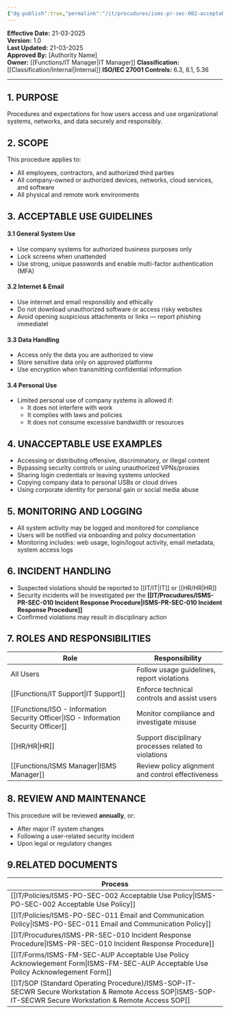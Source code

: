 ```yaml
---
{"dg-publish":true,"permalink":"/it/procudures/isms-pr-sec-002-acceptable-use-procedure/","noteIcon":"default"}
---
```


 
**Effective Date:** 21-03-2025  
**Version:** 1.0  
**Last Updated:** 21-03-2025  
**Approved By:** [Authority Name]  
**Owner:** [[Functions/IT Manager\|IT Manager]]
**Classification:** [[Classification/Internal\|Internal]]
**ISO/IEC 27001 Controls:** 6.3, 8.1, 5.36

---
## **1. PURPOSE**  
Procedures and expectations for how users access and use organizational systems, networks, and data securely and responsibly.
## **2. SCOPE**
This procedure applies to:
- All employees, contractors, and authorized third parties
- All company-owned or authorized devices, networks, cloud services, and software
- All physical and remote work environments
## **3. ACCEPTABLE USE GUIDELINES** 
#### 3.1 General System Use
- Use company systems for authorized business purposes only
- Lock screens when unattended
- Use strong, unique passwords and enable multi-factor authentication (MFA)
#### 3.2 Internet & Email
- Use internet and email responsibly and ethically
- Do not download unauthorized software or access risky websites
- Avoid opening suspicious attachments or links — report phishing immediatel
#### 3.3 Data Handling
- Access only the data you are authorized to view
- Store sensitive data only on approved platforms
- Use encryption when transmitting confidential information
#### 3.4 Personal Use
- Limited personal use of company systems is allowed if:
    - It does not interfere with work    
    - It complies with laws and policies  
    - It does not consume excessive bandwidth or resources
## **4. UNACCEPTABLE USE EXAMPLES**
- Accessing or distributing offensive, discriminatory, or illegal content
- Bypassing security controls or using unauthorized VPNs/proxies
- Sharing login credentials or leaving systems unlocked
- Copying company data to personal USBs or cloud drives
- Using corporate identity for personal gain or social media abuse
## **5. MONITORING AND LOGGING**  
- All system activity may be logged and monitored for compliance
- Users will be notified via onboarding and policy documentation
- Monitoring includes: web usage, login/logout activity, email metadata, system access logs
## **6. INCIDENT HANDLING**  
- Suspected violations should be reported to [[IT/IT\|IT]] or [[HR/HR\|HR]]
- Security incidents will be investigated per the **[[IT/Procudures/ISMS-PR-SEC-010 Incident Response Procedure\|ISMS-PR-SEC-010 Incident Response Procedure]]**
- Confirmed violations may result in disciplinary action
## **7. ROLES AND RESPONSIBILITIES**  

| Role                                   | Responsibility                                       |
| -------------------------------------- | ---------------------------------------------------- |
| All Users                              | Follow usage guidelines, report violations           |
| [[Functions/IT Support\|IT Support]]                         | Enforce technical controls and assist users          |
| [[Functions/ISO - Information Security Officer\|ISO - Information Security Officer]] | Monitor compliance and investigate misuse            |
| [[HR/HR\|HR]]                                 | Support disciplinary processes related to violations |
| [[Functions/ISMS Manager\|ISMS Manager]]                       | Review policy alignment and control effectiveness    |
## **8. REVIEW AND MAINTENANCE**
This procedure will be reviewed **annually**, or:
- After major IT system changes
- Following a user-related security incident
- Upon legal or regulatory changes

## **9.RELATED DOCUMENTS**

| Process                                                        |
| -------------------------------------------------------------- |
| [[IT/Policies/ISMS-PO-SEC-002 Acceptable Use Policy\|ISMS-PO-SEC-002 Acceptable Use Policy]]                      |
| [[IT/Policies/ISMS-PO-SEC-011 Email and Communication Policy\|ISMS-PO-SEC-011 Email and Communication Policy]]             |
| [[IT/Procudures/ISMS-PR-SEC-010 Incident Response Procedure\|ISMS-PR-SEC-010 Incident Response Procedure]]                |
| [[IT/Forms/ISMS-FM-SEC-AUP  Acceptable Use Policy Acknowlegement Form\|ISMS-FM-SEC-AUP  Acceptable Use Policy Acknowlegement Form]] |
| [[IT/SOP (Standard Operating Procedure)/ISMS-SOP-IT-SECWR Secure Workstation & Remote Access SOP\|ISMS-SOP-IT-SECWR Secure Workstation & Remote Access SOP]]   |








